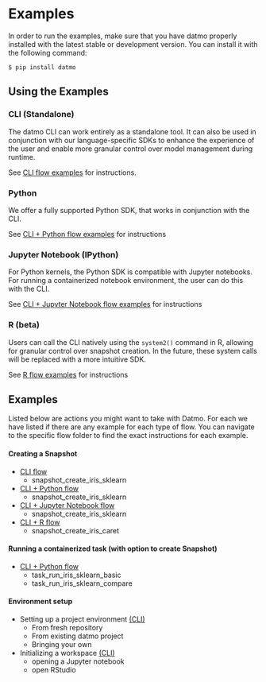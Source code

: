 # Examples

In order to run the examples, make sure that you have datmo properly installed with the latest 
stable or development version. You can install it with the following command:

```
$ pip install datmo
```

## Using the Examples
### CLI (Standalone)
The datmo CLI can work entirely as a standalone tool. It can also be used in conjunction with our language-specific SDKs to enhance the experience of the user and enable more granular control over model management during runtime.

See [CLI flow examples](/examples/cli) for instructions.

### Python
We offer a fully supported Python SDK, that works in conjunction with the CLI.

See [CLI + Python flow examples](/examples/python) for instructions

### Jupyter Notebook (IPython)
For Python kernels, the Python SDK is compatible with Jupyter notebooks. 
For running a containerized notebook environment, the user can do this with the CLI.

See [CLI + Jupyter Notebook flow examples](/examples/jupyter_notebook) for instructions

### R (beta)
Users can call the CLI natively using the `system2()` command in R, allowing for granular control over snapshot creation.
In the future, these system calls will be replaced with a more intuitive SDK.

See [R flow examples](/examples/R) for instructions

## Examples
Listed below are actions you might want to take with Datmo. For each
we have listed if there are any example for each type of flow. You can 
navigate to the specific flow folder to find the exact instructions for
each example. 

#### Creating a Snapshot 
* [CLI flow](/examples/cli/)
    * snapshot_create_iris_sklearn
* [CLI + Python flow](/examples/python)
    * snapshot_create_iris_sklearn
* [CLI + Jupyter Notebook flow](/examples/jupyter_notebook)
    * snapshot_create_iris_sklearn
* [CLI + R flow](/examples/R)
    * snapshot_create_iris_caret

#### Running a containerized task (with option to create Snapshot)
* [CLI + Python flow](/examples/python)
    * task_run_iris_sklearn_basic
    * task_run_iris_sklearn_compare

#### Environment setup
* Setting up a project environment [(CLI)](/examples/cli/environment_setup.sh)
    * From fresh repository
    * From existing datmo project
    * Bringing your own
* Initializing a workspace [(CLI)](/examples/cli/workspace_setup.sh)
    * opening a Jupyter notebook
    * open RStudio